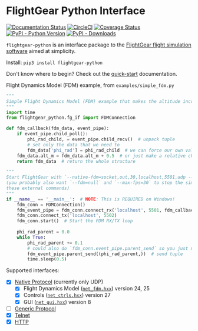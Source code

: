 # FlightGear Python Interface
[![Documentation Status](https://readthedocs.org/projects/flightgear-python/badge/?version=latest)](https://flightgear-python.readthedocs.io/en/latest/?badge=latest)
[![CircleCI](https://circleci.com/gh/julianneswinoga/flightgear-python.svg?style=shield)](https://circleci.com/gh/julianneswinoga/flightgear-python)
[![Coverage Status](https://coveralls.io/repos/github/julianneswinoga/flightgear-python/badge.svg?branch=master)](https://coveralls.io/github/julianneswinoga/flightgear-python?branch=master)
[![PyPI - Python Version](https://img.shields.io/pypi/pyversions/flightgear_python)](https://pypi.org/project/flightgear-python/)
[![PyPI - Downloads](https://img.shields.io/pypi/dm/flightgear-python)](https://pypistats.org/packages/flightgear-python)

`flightgear-python` is an interface package to the [FlightGear flight simulation software](https://www.flightgear.org/) aimed at simplicity.

Install: `pip3 install flightgear-python`

Don't know where to begin? Check out the [quick-start](https://flightgear-python.readthedocs.io/en/latest/quickstart.html) documentation.

Flight Dynamics Model (FDM) example, from `examples/simple_fdm.py`
```python
"""
Simple Flight Dynamics Model (FDM) example that makes the altitude increase and the plane roll in the air.
"""
import time
from flightgear_python.fg_if import FDMConnection

def fdm_callback(fdm_data, event_pipe):
    if event_pipe.child_poll():
        phi_rad_child, = event_pipe.child_recv()  # unpack tuple
        # set only the data that we need to
        fdm_data['phi_rad'] = phi_rad_child  # we can force our own values
    fdm_data.alt_m = fdm_data.alt_m + 0.5  # or just make a relative change
    return fdm_data  # return the whole structure

"""
Start FlightGear with `--native-fdm=socket,out,30,localhost,5501,udp --native-fdm=socket,in,30,localhost,5502,udp`
(you probably also want `--fdm=null` and `--max-fps=30` to stop the simulation fighting with
these external commands)
"""
if __name__ == '__main__':  # NOTE: This is REQUIRED on Windows!
    fdm_conn = FDMConnection()
    fdm_event_pipe = fdm_conn.connect_rx('localhost', 5501, fdm_callback)
    fdm_conn.connect_tx('localhost', 5502)
    fdm_conn.start()  # Start the FDM RX/TX loop
    
    phi_rad_parent = 0.0
    while True:
        phi_rad_parent += 0.1
        # could also do `fdm_conn.event_pipe.parent_send` so you just need to pass around `fdm_conn`
        fdm_event_pipe.parent_send((phi_rad_parent,))  # send tuple
        time.sleep(0.5)
```

Supported interfaces:
- [x] [Native Protocol](https://wiki.flightgear.org/Property_Tree/Sockets) (currently only UDP)
  - [x] Flight Dynamics Model ([`net_fdm.hxx`](https://github.com/FlightGear/flightgear/blob/next/src/Network/net_fdm.hxx)) version 24, 25
  - [x] Controls ([`net_ctrls.hxx`](https://github.com/FlightGear/flightgear/blob/next/src/Network/net_ctrls.hxx)) version 27
  - [x] GUI ([`net_gui.hxx`](https://github.com/FlightGear/flightgear/blob/next/src/Network/net_gui.hxx)) version 8
- [ ] [Generic Protocol](https://wiki.flightgear.org/Generic_protocol)
- [x] [Telnet](https://wiki.flightgear.org/Telnet_usage)
- [x] [HTTP](https://wiki.flightgear.org/Property_Tree_Servers)
